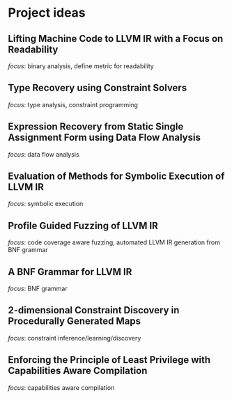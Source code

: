 # Project ideas

## Lifting Machine Code to LLVM IR with a Focus on Readability

*focus*: binary analysis, define metric for readability

## Type Recovery using Constraint Solvers

*focus*: type analysis, constraint programming

## Expression Recovery from Static Single Assignment Form using Data Flow Analysis

*focus*: data flow analysis

## Evaluation of Methods for Symbolic Execution of LLVM IR

*focus*: symbolic execution

## Profile Guided Fuzzing of LLVM IR

*focus*: code coverage aware fuzzing, automated LLVM IR generation from BNF grammar

## A BNF Grammar for LLVM IR

*focus*: BNF grammar

## 2-dimensional Constraint Discovery in Procedurally Generated Maps

*focus*: constraint inference/learning/discovery

## Enforcing the Principle of Least Privilege with Capabilities Aware Compilation

*focus*: capabilities aware compilation
